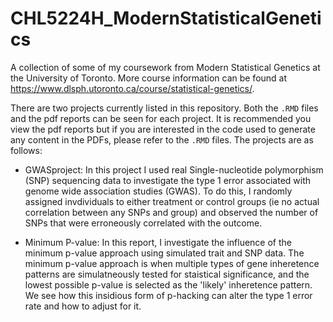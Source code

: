 # CHL5224H_ModernStatisticalGenetics

A collection of some of my coursework from Modern Statistical Genetics at the University of Toronto. More course information can be found at https://www.dlsph.utoronto.ca/course/statistical-genetics/. 

There are two projects currently listed in this repository. Both the `.RMD` files and the pdf reports can be seen for each project. It is recommended you view the pdf reports but if you are interested in the code used to generate any content in the PDFs, please refer to the `.RMD` files. The projects are as follows:

* GWASproject: In this project I used real Single-nucleotide polymorphism (SNP) sequencing data to investigate the type 1 error associated with genome wide association studies (GWAS). To do this, I randomly assigned invdividuals to either treatment or control groups (ie no actual correlation between any SNPs and group) and observed the number of SNPs that were erroneously correlated with the outcome.

* Minimum P-value: In this report, I investigate the influence of the minimum p-value approach using simulated trait and SNP data. The minimum p-value approach is when multiple types of gene inheretence patterns are simulatneously tested for staistical significance, and the lowest possible p-value is selected as the 'likely' inheretence pattern. We see how this insidious form of p-hacking can alter the type 1 error rate and how to adjust for it. 

